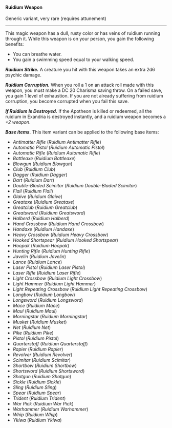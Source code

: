#### Ruidium Weapon

Generic variant, very rare (requires attunement)

---

This magic weapon has a dull, rusty color or has veins of ruidium running through it. While this weapon is on your person, you gain the following benefits:

- You can breathe water.
- You gain a swimming speed equal to your walking speed.

***Ruidium Strike.*** A creature you hit with this weapon takes an extra 2d6 psychic damage.

***Ruidium Corruption.*** When you roll a 1 on an attack roll made with this weapon, you must make a DC 20 Charisma saving throw. On a failed save, you gain 1 level of exhaustion. If you are not already suffering from ruidium corruption, you become corrupted when you fail this save.

***If Ruidium Is Destroyed.*** If the Apotheon is killed or redeemed, all the ruidium in Exandria is destroyed instantly, and a ruidium weapon becomes a *+2 weapon*.

***Base items.*** This item variant can be applied to the following base items:

- *Antimatter Rifle* (*Ruidium Antimatter Rifle*)
- *Automatic Pistol* (*Ruidium Automatic Pistol*)
- *Automatic Rifle* (*Ruidium Automatic Rifle*)
- *Battleaxe* (*Ruidium Battleaxe*)
- *Blowgun* (*Ruidium Blowgun*)
- *Club* (*Ruidium Club*)
- *Dagger* (*Ruidium Dagger*)
- *Dart* (*Ruidium Dart*)
- *Double-Bladed Scimitar* (*Ruidium Double-Bladed Scimitar*)
- *Flail* (*Ruidium Flail*)
- *Glaive* (*Ruidium Glaive*)
- *Greataxe* (*Ruidium Greataxe*)
- *Greatclub* (*Ruidium Greatclub*)
- *Greatsword* (*Ruidium Greatsword*)
- *Halberd* (*Ruidium Halberd*)
- *Hand Crossbow* (*Ruidium Hand Crossbow*)
- *Handaxe* (*Ruidium Handaxe*)
- *Heavy Crossbow* (*Ruidium Heavy Crossbow*)
- *Hooked Shortspear* (*Ruidium Hooked Shortspear*)
- *Hoopak* (*Ruidium Hoopak*)
- *Hunting Rifle* (*Ruidium Hunting Rifle*)
- *Javelin* (*Ruidium Javelin*)
- *Lance* (*Ruidium Lance*)
- *Laser Pistol* (*Ruidium Laser Pistol*)
- *Laser Rifle* (*Ruidium Laser Rifle*)
- *Light Crossbow* (*Ruidium Light Crossbow*)
- *Light Hammer* (*Ruidium Light Hammer*)
- *Light Repeating Crossbow* (*Ruidium Light Repeating Crossbow*)
- *Longbow* (*Ruidium Longbow*)
- *Longsword* (*Ruidium Longsword*)
- *Mace* (*Ruidium Mace*)
- *Maul* (*Ruidium Maul*)
- *Morningstar* (*Ruidium Morningstar*)
- *Musket* (*Ruidium Musket*)
- *Net* (*Ruidium Net*)
- *Pike* (*Ruidium Pike*)
- *Pistol* (*Ruidium Pistol*)
- *Quarterstaff* (*Ruidium Quarterstaff*)
- *Rapier* (*Ruidium Rapier*)
- *Revolver* (*Ruidium Revolver*)
- *Scimitar* (*Ruidium Scimitar*)
- *Shortbow* (*Ruidium Shortbow*)
- *Shortsword* (*Ruidium Shortsword*)
- *Shotgun* (*Ruidium Shotgun*)
- *Sickle* (*Ruidium Sickle*)
- *Sling* (*Ruidium Sling*)
- *Spear* (*Ruidium Spear*)
- *Trident* (*Ruidium Trident*)
- *War Pick* (*Ruidium War Pick*)
- *Warhammer* (*Ruidium Warhammer*)
- *Whip* (*Ruidium Whip*)
- *Yklwa* (*Ruidium Yklwa*)